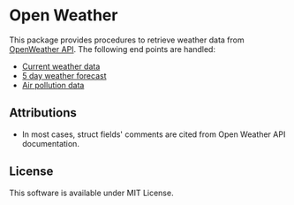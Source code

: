 # Open Weather

This package provides procedures to retrieve weather data from [OpenWeather API](https://openweathermap.org). The following end points are handled:

* [Current weather data](https://openweathermap.org/current)
* [5 day weather forecast](https://openweathermap.org/forecast5)
* [Air pollution data](https://openweathermap.org/api/air-pollution)

## Attributions

* In most cases, struct fields' comments are cited from Open Weather API documentation.

## License

This software is available under MIT License.
